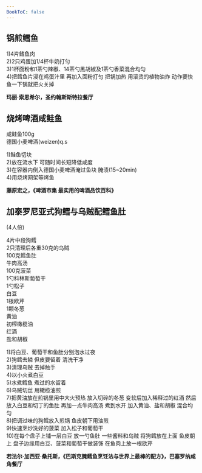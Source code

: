 ```yaml
---
BookToC: false
---
```


## 锅煎鳕鱼

1)4片鳍鱼肉  
2)2只鸡蛋加1/4杯牛奶打匀  
3)1杯面粉和1茶勺辣椒、14茶勺黑胡椒及1茶勺香菜混合均匀  
4)把鳕鱼片浸在鸡蛋汁里 再加入面粉打匀 把锅加热 用滚烫的植物油炸 动作要快 鱼一下锅就把火关掉

**玛丽·索恩希尔，圣约翰斯斯特拉餐厅**

## 烧烤啤酒咸鲑鱼

咸鲑鱼100g  
德国小麦啤酒(weizen)q.s

1)鲑鱼切块  
2)放在流水下 可随时间长短降低咸度  
3)在容器内倒入德国小麦啤酒淹过鱼块 腌渍(15~20min)  
4)用烧烤网架等烤鱼

**藤原宏之，《啤酒市集 最实用的啤酒品饮百科》**

## 加泰罗尼亚式狗鳕与乌贼配鳕鱼肚

(4人份)

4片中段狗鳕  
2只清理后各重30克的乌贼  
100克鳕鱼肚  
牛肉高汤  
100克菠菜  
1勺科林斯葡萄干  
1勺松子  
白豆  
1根欧芹  
1颗冬葱  
黄油  
初榨橄榄油  
红酒  
盐和胡椒  

1)将白豆、葡萄干和鱼肚分别泡水过夜  
2)狗鳕去鳞 但皮要留着 清洗干净  
3)清理乌贼 去掉触手  
4)以小火煮白豆  
5)水煮鳕鱼 煮过的水留着  
6)乌贼切丝 用橄榄油煎  
7)把黄油放在煎锅里用中大火预热 放入切碎的冬葱 变软后加入稀释过的红酒 然后放入白豆和切丁的鱼肚 再加一点牛肉高汤 煮到水开 加入黄油、盐和胡椒 混合均匀  
8)把调过味的狗鳕放入煎锅 鱼皮朝下用油煎  
9)快速烹炒洗好的菠菜 加入松子和葡萄干  
10)在每个盘子上铺一层白豆 放一勺鱼肚 一些酱料和乌贼 将狗鳕放在上面 鱼皮朝上 盘子边缘用白豆、菠菜和葡萄干做装饰 在鱼肉上放一根欧芹  

**若法尔·加西亚·桑托斯，《巴斯克腌鳕鱼烹饪法与世界上最棒的配方》，巴塞罗纳咸角餐厅**